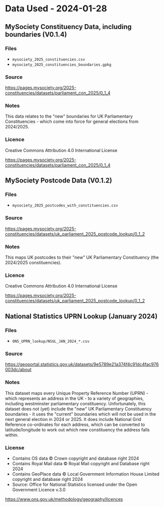 # Data Used - 2024-01-28

## MySociety Constituency Data, including boundaries (V0.1.4)

### Files

- `mysociety_2025_constituencies.csv`
- `mysociety_2025_constituencies_boundaries.gpkg`

### Source

https://pages.mysociety.org/2025-constituencies/datasets/parliament_con_2025/0_1_4

### Notes

This data relates to the "new" boundaries for UK Parliamentary Constituencies - which come into force for general elections from 2024/2025.

### Licence

Creative Commons Attribution 4.0 International License

https://pages.mysociety.org/2025-constituencies/datasets/parliament_con_2025/0_1_4

## MySociety Postcode Data (V0.1.2)

### Files

- `mysociety_2025_postcodes_with_constituencies.csv`

### Source

https://pages.mysociety.org/2025-constituencies/datasets/uk_parliament_2025_postcode_lookup/0_1_2

### Notes

This maps UK postcodes to their "new" UK Parliamentary Constituency (the 2024/2025 constituencies).

### Licence

Creative Commons Attribution 4.0 International License

https://pages.mysociety.org/2025-constituencies/datasets/uk_parliament_2025_postcode_lookup/0_1_2

## National Statistics UPRN Lookup (January 2024)

### Files

- `ONS_UPRN_lookup/NSUL_JAN_2024_*.csv`

### Source

https://geoportal.statistics.gov.uk/datasets/9e5789e21a374f4c91dc4fac976003dc/about

### Notes

This dataset maps every Unique Property Reference Number (UPRN) - which represents an address in the UK - to a variety
of geographies, including westminster parliamentary constituency. Unfortunately, this dataset does not (yet) include
the "new" UK Parliamentary Constituency boundaries - it uses the "current" boundaries which will not be used in the
next general election in 2024 or 2025. It does include National Grid Reference co-ordinates for each address, which can
be converted to latitude/longitude to work out which new constituency the address falls within.

### License

- Contains OS data © Crown copyright and database right 2024
- Contains Royal Mail data © Royal Mail copyright and Database right 2024
- Contains GeoPlace data © Local Government Information House Limited copyright and database right 2024
- Source: Office for National Statistics licensed under the Open Government Licence v.3.0

https://www.ons.gov.uk/methodology/geography/licences